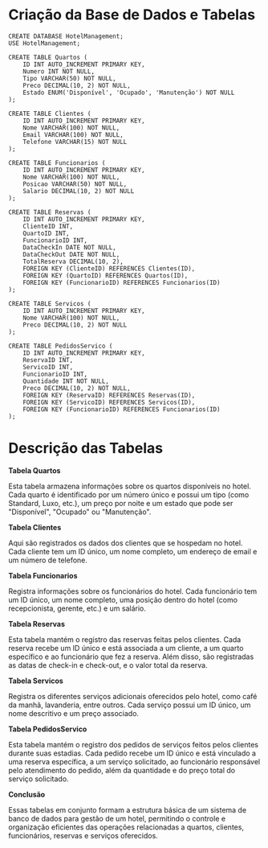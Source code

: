 # Criação da Base de Dados e Tabelas

```
CREATE DATABASE HotelManagement;
USE HotelManagement;

CREATE TABLE Quartos (
    ID INT AUTO_INCREMENT PRIMARY KEY,
    Numero INT NOT NULL,
    Tipo VARCHAR(50) NOT NULL,
    Preco DECIMAL(10, 2) NOT NULL,
    Estado ENUM('Disponível', 'Ocupado', 'Manutenção') NOT NULL
);

CREATE TABLE Clientes (
    ID INT AUTO_INCREMENT PRIMARY KEY,
    Nome VARCHAR(100) NOT NULL,
    Email VARCHAR(100) NOT NULL,
    Telefone VARCHAR(15) NOT NULL
);

CREATE TABLE Funcionarios (
    ID INT AUTO_INCREMENT PRIMARY KEY,
    Nome VARCHAR(100) NOT NULL,
    Posicao VARCHAR(50) NOT NULL,
    Salario DECIMAL(10, 2) NOT NULL
);

CREATE TABLE Reservas (
    ID INT AUTO_INCREMENT PRIMARY KEY,
    ClienteID INT,
    QuartoID INT,
    FuncionarioID INT,
    DataCheckIn DATE NOT NULL,
    DataCheckOut DATE NOT NULL,
    TotalReserva DECIMAL(10, 2),
    FOREIGN KEY (ClienteID) REFERENCES Clientes(ID),
    FOREIGN KEY (QuartoID) REFERENCES Quartos(ID),
    FOREIGN KEY (FuncionarioID) REFERENCES Funcionarios(ID)
);

CREATE TABLE Servicos (
    ID INT AUTO_INCREMENT PRIMARY KEY,
    Nome VARCHAR(100) NOT NULL,
    Preco DECIMAL(10, 2) NOT NULL
);

CREATE TABLE PedidosServico (
    ID INT AUTO_INCREMENT PRIMARY KEY,
    ReservaID INT,
    ServicoID INT,
    FuncionarioID INT,
    Quantidade INT NOT NULL,
    Preco DECIMAL(10, 2) NOT NULL,
    FOREIGN KEY (ReservaID) REFERENCES Reservas(ID),
    FOREIGN KEY (ServicoID) REFERENCES Servicos(ID),
    FOREIGN KEY (FuncionarioID) REFERENCES Funcionarios(ID)
);
```

# Descrição das Tabelas

**Tabela Quartos**

Esta tabela armazena informações sobre os quartos disponíveis no hotel. Cada quarto é identificado por um número único e possui um tipo (como Standard, Luxo, etc.), um preço por noite e um estado que pode ser "Disponível", "Ocupado" ou "Manutenção".

**Tabela Clientes**

Aqui são registrados os dados dos clientes que se hospedam no hotel. Cada cliente tem um ID único, um nome completo, um endereço de email e um número de telefone.

**Tabela Funcionarios**

Registra informações sobre os funcionários do hotel. Cada funcionário tem um ID único, um nome completo, uma posição dentro do hotel (como recepcionista, gerente, etc.) e um salário.

**Tabela Reservas**

Esta tabela mantém o registro das reservas feitas pelos clientes. Cada reserva recebe um ID único e está associada a um cliente, a um quarto específico e ao funcionário que fez a reserva. Além disso, são registradas as datas de check-in e check-out, e o valor total da reserva.

**Tabela Servicos**

Registra os diferentes serviços adicionais oferecidos pelo hotel, como café da manhã, lavanderia, entre outros. Cada serviço possui um ID único, um nome descritivo e um preço associado.

**Tabela PedidosServico**

Esta tabela mantém o registro dos pedidos de serviços feitos pelos clientes durante suas estadias. Cada pedido recebe um ID único e está vinculado a uma reserva específica, a um serviço solicitado, ao funcionário responsável pelo atendimento do pedido, além da quantidade e do preço total do serviço solicitado.

**Conclusão**

Essas tabelas em conjunto formam a estrutura básica de um sistema de banco de dados para gestão de um hotel, permitindo o controle e organização eficientes das operações relacionadas a quartos, clientes, funcionários, reservas e serviços oferecidos.
